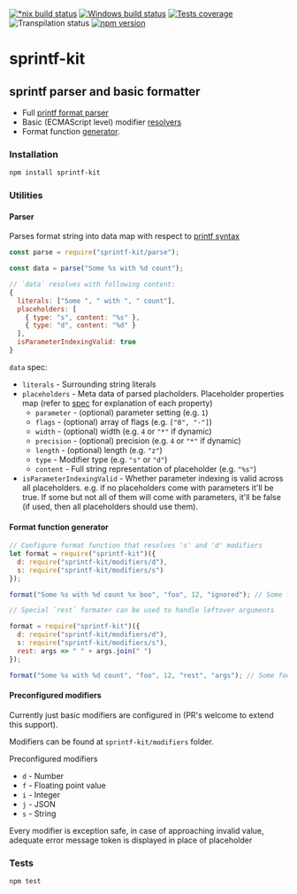 [![*nix build status][nix-build-image]][nix-build-url]
[![Windows build status][win-build-image]][win-build-url]
[![Tests coverage][cov-image]][cov-url]
![Transpilation status][transpilation-image]
[![npm version][npm-image]][npm-url]

# sprintf-kit

## sprintf parser and basic formatter

* Full [printf format parser](#parser)
* Basic (ECMAScript level) modifier [resolvers](#preconfigured-modifiers)
* Format function [generator](#format-function-generator).

### Installation

```bash
npm install sprintf-kit
```

### Utilities

#### Parser

Parses format string into data map with respect to [printf syntax](https://en.wikipedia.org/wiki/Printf_format_string)

```javascript
const parse = require("sprintf-kit/parse");

const data = parse("Some %s with %d count");

// `data` resolves with following content:
{
  literals: ["Some ", " with ", " count"],
  placeholders: [
    { type: "s", content: "%s" },
    { type: "d", content: "%d" }
  ],
  isParameterIndexingValid: true
}
```

`data` spec:

* `literals` - Surrounding string literals
* `placeholders` - Meta data of parsed placholders.
  Placeholder properties map (refer to [spec](https://en.wikipedia.org/wiki/Printf_format_string) for explanation of each property)
  * `parameter` - (optional) parameter setting (e.g. `1`)
  * `flags` - (optional) array of flags (e.g. `["0", "-"]`)
  * `width` - (optional) width (e.g. `4` or `"*"` if dynamic)
  * `precision` - (optional) precision (e.g. `4` or `"*"` if dynamic)
  * `length` - (optional) length (e.g. `"z"`)
  * `type` - Modifier type (e.g. `"s"` or `"d"`)
  * `content` - Full string representation of placeholder (e.g. `"%s"`)
* `isParameterIndexingValid` - Whether parameter indexing is valid across all placeholders.
  e.g. if no placeholders come with parameters it'll be true. If some but not all of them will come with parameters, it'll be false (if used, then all placeholders should use them).

#### Format function generator

```javascript
// Configure format function that resolves 's' and 'd' modifiers
let format = require("sprintf-kit")({
  d: require("sprintf-kit/modifiers/d"),
  s: require("sprintf-kit/modifiers/s")
});

format("Some %s with %d count %x boo", "foo", 12, "ignored"); // Some foo with 12 count %x boo

// Special `rest` formater can be used to handle leftover arguments

format = require("sprintf-kit")({
  d: require("sprintf-kit/modifiers/d"),
  s: require("sprintf-kit/modifiers/s"),
  rest: args => " " + args.join(" ")
});

format("Some %s with %d count", "foo", 12, "rest", "args"); // Some foo with 12 count rest args
```

#### Preconfigured modifiers

Currently just basic modifiers are configured in (PR's welcome to extend this support).

Modifiers can be found at `sprintf-kit/modifiers` folder.

Preconfigured modifiers

* `d` - Number
* `f` - Floating point value
* `i` - Integer
* `j` - JSON
* `s` - String

Every modifier is exception safe, in case of approaching invalid value, adequate error message token is displayed in place of placeholder

### Tests

```bash
npm test
```

[nix-build-image]: https://semaphoreci.com/api/v1/medikoo-org/sprintf-kit/branches/master/shields_badge.svg
[nix-build-url]: https://semaphoreci.com/medikoo-org/sprintf-kit
[win-build-image]: https://ci.appveyor.com/api/projects/status/o3dnowm0ftn21u61?svg=true
[win-build-url]: https://ci.appveyor.com/api/projects/status/o3dnowm0ftn21u61
[cov-image]: https://img.shields.io/codecov/c/github/medikoo/sprintf-kit.svg
[cov-url]: https://codecov.io/gh/medikoo/sprintf-kit
[transpilation-image]: https://img.shields.io/badge/transpilation-free-brightgreen.svg
[npm-image]: https://img.shields.io/npm/v/sprintf-kit.svg
[npm-url]: https://www.npmjs.com/package/sprintf-kit
